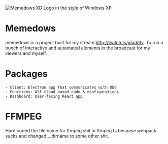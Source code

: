 ![Memedows XD Logo in the style of Windows XP](https://github.com/jdudetv/Memedows/blob/main/assets/Logo.png?raw)

# Memedows
memedows is a project built for my stream http://twitch.tv/jdudetv. To run a bunch of interactive and automated elements in the broadcast for my viewers and myself.

# Packages
    - Client: Electron app that communicates with OBS
    - Functions: All cloud based code & configurations
    - Dashboard: User-facing React app

# FFMPEG
Hard coded the file name for ffmpeg shit in ffmpeg.ts because webpack sucks and changed __dirname to some other shit.
